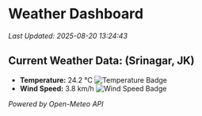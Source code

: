 
# Weather Dashboard

_Last Updated: 2025-08-20 13:24:43_

## Current Weather Data: (Srinagar, JK)
- **Temperature:** 24.2 °C ![Temperature Badge](https://img.shields.io/badge/Temperature-Medium%20Temp-green)
- **Wind Speed:** 3.8 km/h ![Wind Speed Badge](https://img.shields.io/badge/Wind%20Speed-Light%20Wind-blue)

*Powered by Open-Meteo API*
